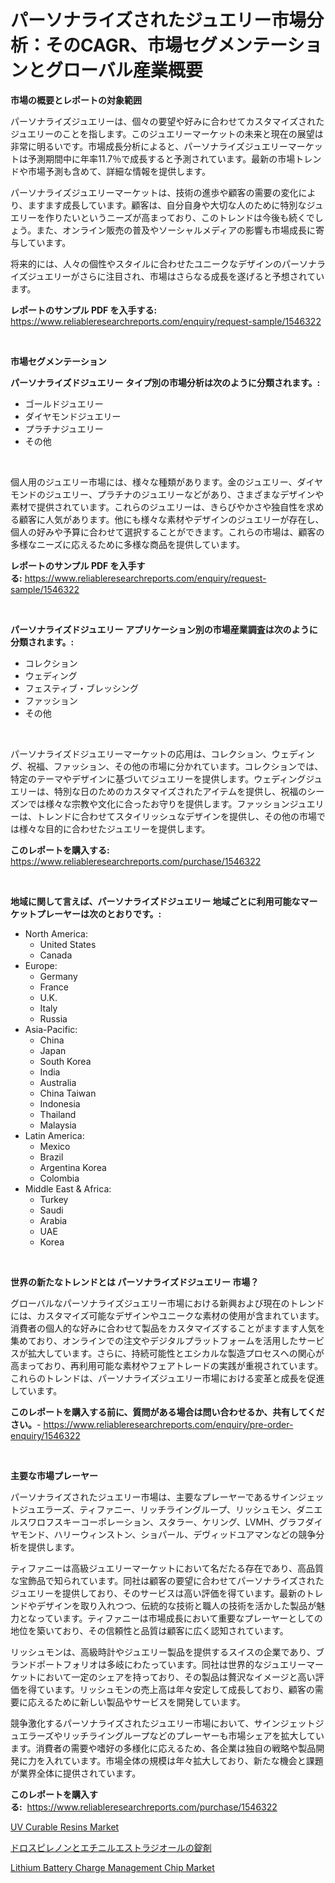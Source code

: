 <p><h1>パーソナライズされたジュエリー市場分析：そのCAGR、市場セグメンテーションとグローバル産業概要</h1></p><p><strong>市場の概要とレポートの対象範囲</strong></p>
<p><p>パーソナライズジュエリーは、個々の要望や好みに合わせてカスタマイズされたジュエリーのことを指します。このジュエリーマーケットの未来と現在の展望は非常に明るいです。市場成長分析によると、パーソナライズジュエリーマーケットは予測期間中に年率11.7％で成長すると予測されています。最新の市場トレンドや市場予測も含めて、詳細な情報を提供します。</p><p>パーソナライズジュエリーマーケットは、技術の進歩や顧客の需要の変化により、ますます成長しています。顧客は、自分自身や大切な人のために特別なジュエリーを作りたいというニーズが高まっており、このトレンドは今後も続くでしょう。また、オンライン販売の普及やソーシャルメディアの影響も市場成長に寄与しています。</p><p>将来的には、人々の個性やスタイルに合わせたユニークなデザインのパーソナライズジュエリーがさらに注目され、市場はさらなる成長を遂げると予想されています。</p></p>
<p><strong>レポートのサンプル PDF を入手する:</strong> <a href="https://www.reliableresearchreports.com/enquiry/request-sample/1546322">https://www.reliableresearchreports.com/enquiry/request-sample/1546322</a></p>
<p>&nbsp;</p>
<p><strong>市場セグメンテーション</strong></p>
<p><strong>パーソナライズドジュエリー タイプ別の市場分析は次のように分類されます。:</strong></p>
<p><ul><li>ゴールドジュエリー</li><li>ダイヤモンドジュエリー</li><li>プラチナジュエリー</li><li>その他</li></ul></p>
<p>&nbsp;</p>
<p><p>個人用のジュエリー市場には、様々な種類があります。金のジュエリー、ダイヤモンドのジュエリー、プラチナのジュエリーなどがあり、さまざまなデザインや素材で提供されています。これらのジュエリーは、きらびやかさや独自性を求める顧客に人気があります。他にも様々な素材やデザインのジュエリーが存在し、個人の好みや予算に合わせて選択することができます。これらの市場は、顧客の多様なニーズに応えるために多様な商品を提供しています。</p></p>
<p><strong>レポートのサンプル PDF を入手する:</strong>&nbsp;<a href="https://www.reliableresearchreports.com/enquiry/request-sample/1546322">https://www.reliableresearchreports.com/enquiry/request-sample/1546322</a></p>
<p>&nbsp;</p>
<p><strong> パーソナライズドジュエリー アプリケーション別の市場産業調査は次のように分類されます。:</strong></p>
<p><ul><li>コレクション</li><li>ウェディング</li><li>フェスティブ・ブレッシング</li><li>ファッション</li><li>その他</li></ul></p>
<p>&nbsp;</p>
<p><p>パーソナライズドジュエリーマーケットの応用は、コレクション、ウェディング、祝福、ファッション、その他の市場に分かれています。コレクションでは、特定のテーマやデザインに基づいてジュエリーを提供します。ウェディングジュエリーは、特別な日のためのカスタマイズされたアイテムを提供し、祝福のシーズンでは様々な宗教や文化に合ったお守りを提供します。ファッションジュエリーは、トレンドに合わせてスタイリッシュなデザインを提供し、その他の市場では様々な目的に合わせたジュエリーを提供します。</p></p>
<p><strong>このレポートを購入する:</strong>&nbsp; <a href="https://www.reliableresearchreports.com/purchase/1546322">https://www.reliableresearchreports.com/purchase/1546322</a></p>
<p>&nbsp;</p>
<p><strong>地域に関して言えば、パーソナライズドジュエリー 地域ごとに利用可能なマーケットプレーヤーは次のとおりです。:</strong></p>
<p><ul>
    <li>
        North America:
        <ul>
            <li>United States</li>
            <li>Canada</li>
        </ul>
    </li>
    <li>
        Europe:
        <ul>
            <li>Germany</li>
            <li>France</li>
            <li>U.K.</li>
            <li>Italy</li>
            <li>Russia</li>
        </ul>
    </li>
    <li>
        Asia-Pacific:
        <ul>
            <li>China</li>
            <li>Japan</li>
            <li>South Korea</li>
            <li>India</li>
            <li>Australia</li>
            <li>China Taiwan</li>
            <li>Indonesia</li>
            <li>Thailand</li>
            <li>Malaysia</li>
        </ul>
    </li>
    <li>
        Latin America:
        <ul>
            <li>Mexico</li>
            <li>Brazil</li>
            <li>Argentina Korea</li>
            <li>Colombia</li>
        </ul>
    </li>
    <li>
        Middle East & Africa:
        <ul>
            <li>Turkey</li>
            <li>Saudi</li>
            <li>Arabia</li>
            <li>UAE</li>
            <li>Korea</li>
        </ul>
    </li>
    </ul></p>
<p>&nbsp;</p>
<p><strong>世界の新たなトレンドとは パーソナライズドジュエリー 市場？</strong></p>
<p><p>グローバルなパーソナライズジュエリー市場における新興および現在のトレンドには、カスタマイズ可能なデザインやユニークな素材の使用が含まれています。消費者の個人的な好みに合わせて製品をカスタマイズすることがますます人気を集めており、オンラインでの注文やデジタルプラットフォームを活用したサービスが拡大しています。さらに、持続可能性とエシカルな製造プロセスへの関心が高まっており、再利用可能な素材やフェアトレードの実践が重視されています。これらのトレンドは、パーソナライズジュエリー市場における変革と成長を促進しています。</p></p>
<p><strong>このレポートを購入する前に、質問がある場合は問い合わせるか、共有してください。</strong>- <a href="https://www.reliableresearchreports.com/enquiry/pre-order-enquiry/1546322">https://www.reliableresearchreports.com/enquiry/pre-order-enquiry/1546322</a></p>
<p>&nbsp;</p>
<p><strong>主要な市場プレーヤー</strong></p>
<p><p>パーソナライズされたジュエリー市場は、主要なプレーヤーであるサインジェットジュエラーズ、ティファニー、リッチライングループ、リッシュモン、ダニエルスワロフスキーコーポレーション、スタラー、ケリング、LVMH、グラフダイヤモンド、ハリーウィンストン、ショパール、デヴィッドユアマンなどの競争分析を提供します。</p><p>ティファニーは高級ジュエリーマーケットにおいて名だたる存在であり、高品質な宝飾品で知られています。同社は顧客の要望に合わせてパーソナライズされたジュエリーを提供しており、そのサービスは高い評価を得ています。最新のトレンドやデザインを取り入れつつ、伝統的な技術と職人の技術を活かした製品が魅力となっています。ティファニーは市場成長において重要なプレーヤーとしての地位を築いており、その信頼性と品質は顧客に広く認知されています。</p><p>リッシュモンは、高級時計やジュエリー製品を提供するスイスの企業であり、ブランドポートフォリオは多岐にわたっています。同社は世界的なジュエリーマーケットにおいて一定のシェアを持っており、その製品は贅沢なイメージと高い評価を得ています。リッシュモンの売上高は年々安定して成長しており、顧客の需要に応えるために新しい製品やサービスを開発しています。</p><p>競争激化するパーソナライズされたジュエリー市場において、サインジェットジュエラーズやリッチライングループなどのプレーヤーも市場シェアを拡大しています。消費者の需要や嗜好の多様化に応えるため、各企業は独自の戦略や製品開発に力を入れています。市場全体の規模は年々拡大しており、新たな機会と課題が業界全体に提供されています。</p></p>
<p><strong>このレポートを購入する:</strong>&nbsp;&nbsp;<a href="https://www.reliableresearchreports.com/purchase/1546322">https://www.reliableresearchreports.com/purchase/1546322</a></p>
<p><p><a href="https://cute-banjo-8ca.notion.site/UV-Curable-Resins-Market-Size-Market-Trends-and-Growth-Outlook-forecasted-for-period-from-2024-to--3e0179b4088e451b9fdc53198ff6a783">UV Curable Resins Market</a></p><p><a href="https://github.com/schmahlson/Market-Research-Report-List-1/blob/main/425338113379.md">ドロスピレノンとエチニルエストラジオールの錠剤</a></p><p><a href="https://github.com/lataunyatinikmelvin59ilbd0dv/Market-Research-Report-List-1/blob/main/lithium-battery-charge-management-chip-market.md">Lithium Battery Charge Management Chip Market</a></p></p>